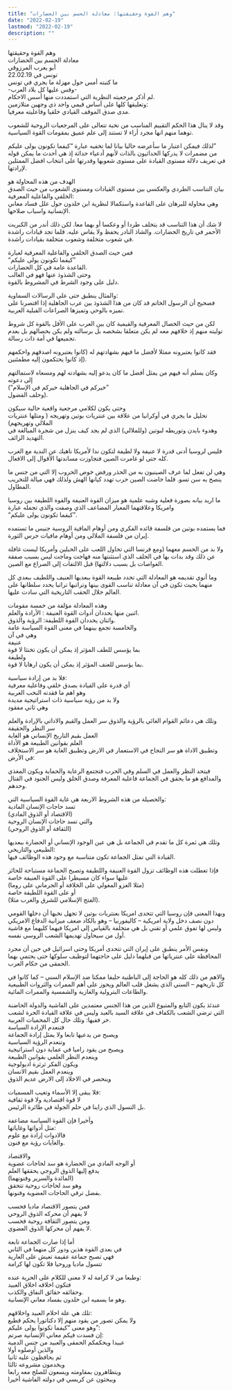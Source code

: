 ```yaml
---
title: "وهم القوة وحقيقتها: معادلة الحسم بين الحضارات"
date: "2022-02-19"
lastmod: "2022-02-19"
description: ""
---
```

وهم القوة وحقيقتها  
معادلة الحسم بين الحضارات  
 أبو يعرب المرزوقي   
 تونس في 22.02.19  
ما كتبته أمس حول مهزلة ما يجري في تونس   
-وقس عليها كل بلاد العرب-   
لم أذكر مرجعيته النظرية التي استمددت منها أسس الاحكام.   
وتعليقها كلها على أساس قيمي واحد ذي وجهين متلازمين:   
مدى صدق الموقف القيادي خلقيا وفاعليته معرفيا.   
  
وقد لا ينال هذا الحكم التقييم المناسب من نخبة تتعالى على المرجعيات الروحية للشعوب توهما منهم انها مجرد أراء لا تستند إلى علم عميق بمقومات القوة السياسية.  
  
لذلك فيمكن اعتبار ما سأعرضه حاليا بيانا لما تخفيه عبارة “كيفما تكونون يولى عليكم”   
من مضمرات لا يدركها الحداثيون بالذات لأنهم أدعياء حداثة إذ هي أحدث ما يمكن قوله في تعريف دلالة مستوى القيادة على مستوى شعوبها وقدرتها على انتخاب افضل الممثلين لإرادتها.   
  
الهدف من هذه المحاولة هو   
بيان التناسب الطردي والعكسي بين مستوى القيادات ومستوى الشعوب من حيث الصدق الخلقي والفاعلية المعرفية:   
وهي محاولة للبرهان على القاعدة واستكمالا لنظرية ابن خلدون حول علل فساد معاني الإنسانية واسباب صلاحها.  
  
لا شك أن هذا التناسب قد يتخلف طردا أو وعكسا أو بهما معا. لكن ذلك أندر من الكبريت الأحمر في تاريخ الحضارات. والشاذ النادر يحفظ ولا يقاس عليه. قلما تجد قيادات راشدة في شعوب متخلفة وشعوب متخلفة بقيادات راشدة.  
  
فمن حيث الصدق الخلقي والفاعلية المعرفية لعبارة   
“كيفما تكونون يولى عليكم”   
القاعدة عامة في كل الحضارات.   
وحتى الشذوذ عنها فهو في الغالب   
دليل على وجود الشرط في المشروط بالقوة.  
  
والمثال ينطبق حتى على الرسالات السماوية:   
فصحيح أن الرسول الخاتم قد كان من هذا الشذوذ بين عرب الجاهلية إذا اقتصرنا على تميزه بالوحي وتميزها الصراعات القبلية العربية.   
  
لكن من حيث الخصال المعرفية والقيمية كان بين العرب على الأقل بالقوة كل شروط توليته منهم إذ خلافهم معه لم يكن متعلقا بشخصه بل برسالته ولم يكن بخصالهم بل بعدم تجميعها في أمة ذات رسالة.  
  
 فقد كانوا يعتبرونه ممثلا لأفضل ما فيهم بشهادتهم له (كانوا يعتبرونه اصدقهم واحكمهم   
إذ كانوا يحتكمون إليه مطمئنين).   
  
وكان يسلم أنه فيهم من يمثل أفضل ما كان يدعو إليه بشهادته لهم ومسعاه لاستمالتهم إلى دعوته   
(“خيركم في الجاهلية خيركم في الإسلام”   
وحلف الفضول).  
  
وحتى يكون لكلامي مرجعية واقعية حالية سيكون   
تحليل ما يجري في أوكرانيا من علاقة بين عنتريات بوتين وتهريجه ( ومثلها عنتريات الملالي وتهريجهم)   
وهدوء بايدن وتوريطه لبوتين (وللملالي) الذي لم يجد كيف ينزل من شجرة المبالغة في التهديد الزائف.  
  
فليس لروسيا أدنى قدرة لا عنيفة ولا لطيفة لتكون ندا لأمريكا ناهيك عن الندية مع الغرب كله حتى لو غامرت الصين فتجاوزت مساندتها الأقوال إلى الافعال.   
  
وهي لن تفعل لما عرف الصينيون به من الحذر ورفض خوص الحروب إلا التي من جنس ما ينصح به سن تسو. قلما خاضت الصين حرب تهدد كيانها الهش ولذلك فهي ميالة للتخريب المطاول.  
  
 ما اريد بيانه بصورة فعلية وشبه علمية هو ميزان القوة العنيفة والقوة اللطيفة بين روسيا وامريكا وعلاقتهما المعيار المضاعف الذي وصفت والذي تجمله عبارة   
“كيفما تكونون يولى عليكم”.  
  
فما يستمده بوتين من فلسفة قائده الفكري ومن أوهام المافية الروسية جنيس ما تستمده إيران من فلسفة الملالي ومن أوهام مافيات حرس الثورة.   
  
ولا بد من الحسم معهما (ومع فرنسا التي تحاول اللعب على الحبلين وأمريكا ليست غافلة عن ذلك وقد بدات بها في الحلف الذي استثنتها منه فهاجت وماجت ليس بسبب صفقة الغواصات بل بسبب دلالتها) قبل الالتفات إلى الصراع مع الصين.  
  
وما أنوي تقديمه هو المعادلة التي تحدد طبيعة القوة ببعديها العنيف واللطيف ببعدي كل منهما بحيث تكون في آن معادلة تناسب القوى بينها وتراتبها تراتبا يحدد سلطانها على العالم خلال الحقب التاريخية التي سادت عليها.  
  
وهذه المعادلة مؤلفة من خمسة مقومات   
اثنين منها يحددان أدوات القوة العنيفة : الأرادة والعلم.  
واثنان يحددان القوة اللطيفة: الرؤية والذوق.   
والخامسة تجمع بينهما في معنى القوة السياسة عامة   
وهي في آن   
عنيفة   
بما يؤسس للطف المؤثر إذ يمكن أن يكون تخنثا لا قوة   
ولطيفة   
بما يؤسس للعنف المؤثر إذ يمكن أن يكون ارهابا لا قوة.  
  
فلا بد من إرادة سياسية:   
أي قدرة على القيادة بصدق خلقي وفاعلية معرفية   
وهو اهم ما فقدته النخب العربية  
ولا بد من رؤية سياسية ذات استراتيجية مديدة   
وهي ثاني مفقود  
  
وتلك هي دعائم القوام الغائي بالرؤية والذوق سر العمل والقيم والاداتي بالإرادة والعلم سر النظر والحقيقة  
العمل بقيم التاريخ الإنساني هو الغاية  
العلم بقوانين الطبيعة هو الأداة  
وتطبيق الاداة هو سر النجاح في الاستعمار في الارض وتطبيق الغاية هو سر الاستخلاف في الأرض:   
  
فيتحد النظر والعمل في السلم وفي الحرب فتجتمع الرعاية والحماية ويكون المغذي والمدافع هو ما يحقق في الجماعة فاعلية المعرفة وصدق الخلق وليس الجنود في القتال وحدهم.  
  
والحصيلة من هذه الشروط الاربعة هي غاية القوة السياسية التي:  
 تسد حاجات الإنسان المادية   
(الاقتصاد أو الذوق المادي)   
والتي تسد حاجات الإنسان الروحية   
(الثقافة أو الذوق الروحي)   
  
وتلك هي ثمرة كل ما تقدم في الجماعة بل هي عين الوجود الإنساني أو الحضارة ببعديها الطبيعي والتاريخي:   
القيادة التي تمثل الجماعة تكون متناسبة مع وجود هذه الوظائف فيها.   
  
فإذا تعطلت هذه الوظائف تزول القوة العنيفة واللطيفة وتصبح الحماعة مستباحة للحائز عليها سواء كان مسيطرا على القوة العنيفة خاصة   
(مثلا الغزو المغولي على الخلافة أو الجرماني على روما)   
أو على القوة اللطيفة خاصة  
(الفتح الإسلامي للشرق والغرب مثلا).  
  
وبهذا المعنى فإن روسيا التي تتحدى امريكا بعنتريات بوتين لا تجهل نخبها أن دخلها القومي دون نصف دخل ولاية امريكية – كاليفورنيا – وهو بالكاد ضعف ميزانية الدفاع الامريكي  
 وليس لها تفوق علمي أو تقني بل هي متخلفة بالقياس إلى امريكا فيهما كليهما مع فاشية أول من سيحاول تهديمها الشعب الروسي نفسه.  
  
ونفس الأمر ينطبق على إيران التي تتحدى أمريكا وحتى اسرائيل في حين أن مجرد المحافظة على عنترياتها من قبلهما دليل على حاجتهما لتوظيف سلوكها حتى يحتمي بهما الحمقى من حكام العرب.  
  
والاهم من ذلك كله هو الحاجة إلى الباطنية حليفا ممكنا ضد الإسلام السني – كما كانوا في كل تاريخهم – السني الذي يشغل قلب العالم ويحوز على أهم الممرات والثروات الطبيعية والطاعات البترولية والغازية والشمسية والممرات المائية.  
  
عندئذ يكون التابع والمتبوع الذين من هذا الجنس معتمدين على الفاشية والدولة الحاضنة التي ترضي الشعب بالكفاف في علاقة السيد بالعبد وليس في علاقة القيادة الحرة لشعب حر ففيها: وتلك حال كل المحميات العربية.  
فتنعدم الإرادة السياسة   
ويصبح من يدعيها تابعا ولا يمثل إرادة الجماعة  
وتنعدم الرؤية السياسية   
ويصبح من يقود راميا في عماية دون استراتيجية  
وينعدم النظر العلمي بقوانين الطبيعة   
ويكون الفكر ثرثرة اديولوجية   
وينعدم العمل بقيم الانسان   
وينحصر في الاخلاد إلى الارض عديم الذوق   
  
فلا يبقى إلا الأسماء وتغيب المسميات:   
لا قوة اقتصادية ولا قوة ثقافية   
بل التسول الذي راينا في حلم الجولة في طائرة الرئيس.  
  
وأخيرا فإن القوة السياسة مضاعفة   
مثل أدواتها وغاياتها:   
فالادوات إرادة مع علوم   
والغايات رؤية مع فنون.   
  
والاقتصاد   
أو الوجه المادي من الحضارة هو سد لحاجات عضوية   
يدفع إليها الذوق الروجي يحققها العلم   
(المائدة والسرير وفنونهما)   
وهو سد لحاجات روحية تتحقق   
بفضل ترقي الحاجات العضوية وفنونها.  
  
فمن يتصور الاقتصاد ماديا فحسب   
لا يفهم أن محركه الذوق الروحي   
ومن يتصور الثقافة روحية فحسب   
لا يفهم أن محركها الذوق العضوي.  
  
أما إذا صارت الجماعة تابعة   
في بعدي القوة هذين ودور كل منهما في الثاني   
فهي تصبح جماعة عقيمة تعيش على العارية   
تتسول ماديا وروحيا فلا تكون لها كرامة   
  
وطبعا من لا كرامة له لا معنى للكلام على الحرية عنده:   
فتكون اخلاقه اخلاق العبيد   
وحقائقه حقائق النفاق والكذب.   
وهو ما يسميه ابن خلدون بفساد معاني الإنسانية.   
  
تلك هي علة احلام العبيد واخلاقهم:   
ولا يمكن تصور من يقود منهم إلا دكتاتورا يحكم قطيع   
وهو معنى “كيفما تكونوا يولى عليكم”:   
إن فسدت فيكم معاني الإنسانية صرتم:  
عبيدا ويحكمكم الحمقى والعبيد من جنس الدمية   
والذين أوصلوه أولا   
ثم يحافظون عليه ثانيا   
ويخدمون مشروعه ثالثا   
ويتظاهرون بمقاومته ويسعون للصلح معه رابعا   
ويبحثون عن كريسي في دولته الفاشية أخيرا

###